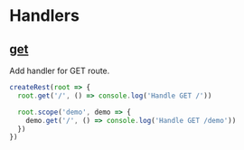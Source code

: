 # Handlers

## [get](/class/lib/index.js~Maker.html#instance-method-get)

Add handler for GET route.

```js
createRest(root => {
  root.get('/', () => console.log('Handle GET /'))

  root.scope('demo', demo => {
    demo.get('/', () => console.log('Handle GET /demo'))
  })
})
```
